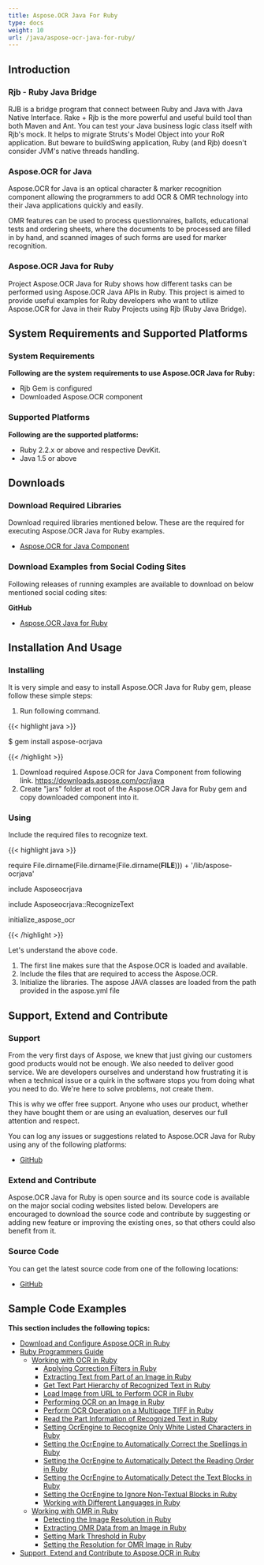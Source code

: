 ```yaml
---
title: Aspose.OCR Java For Ruby
type: docs
weight: 10
url: /java/aspose-ocr-java-for-ruby/
---
```


## **Introduction**

### **Rjb - Ruby Java Bridge**

RJB is a bridge program that connect between Ruby and Java with Java Native Interface. Rake + Rjb is the more powerful and useful build tool than both Maven and Ant. You can test your Java business logic class itself with Rjb's mock. It helps to migrate Struts's Model Object into your RoR application. But beware to buildSwing application, Ruby (and Rjb) doesn't consider JVM's native threads handling.

### **Aspose.OCR for Java**

Aspose.OCR for Java is an optical character & marker recognition component allowing the programmers to add OCR & OMR technology into their Java applications quickly and easily.

OMR features can be used to process questionnaires, ballots, educational tests and ordering sheets, where the documents to be processed are filled in by hand, and scanned images of such forms are used for marker recognition.

### **Aspose.OCR Java for Ruby**

Project Aspose.OCR Java for Ruby shows how different tasks can be performed using Aspose.OCR Java APIs in Ruby. This project is aimed to provide useful examples for Ruby developers who want to utilize Aspose.OCR for Java in their Ruby Projects using Rjb (Ruby Java Bridge).

## **System Requirements and Supported Platforms**

### **System Requirements**

**Following are the system requirements to use Aspose.OCR Java for Ruby:**

- Rjb Gem is configured
- Downloaded Aspose.OCR component

### **Supported Platforms**

**Following are the supported platforms:**

- Ruby 2.2.x or above and respective DevKit.
- Java 1.5 or above

## **Downloads**

### **Download Required Libraries**

Download required libraries mentioned below. These are the required for executing Aspose.OCR Java for Ruby examples.

- [Aspose.OCR for Java Component](https://downloads.aspose.com/ocr/java)

### **Download Examples from Social Coding Sites**

Following releases of running examples are available to download on below mentioned social coding sites:

**GitHub**

- [Aspose.OCR Java for Ruby](https://github.com/aspose-ocr/Aspose.OCR-for-Java/tree/master/Plugins/Aspose_OCR_Java_for_Ruby)

## **Installation And Usage**

### **Installing**

It is very simple and easy to install Aspose.OCR Java for Ruby gem, please follow these simple steps:

1. Run following command.

{{< highlight java >}}

 $ gem install aspose-ocrjava

{{< /highlight >}}

1. Download required Aspose.OCR for Java Component from following link.
   <https://downloads.aspose.com/ocr/java>
1. Create "jars" folder at root of the Aspose.OCR Java for Ruby gem and copy downloaded component into it.

### **Using**

Include the required files to recognize text.

{{< highlight java >}}

 require File.dirname(File.dirname(File.dirname(__FILE__))) + '/lib/aspose-ocrjava'

include Asposeocrjava

include Asposeocrjava::RecognizeText

initialize_aspose_ocr

{{< /highlight >}}

Let's understand the above code.

1. The first line makes sure that the Aspose.OCR is loaded and available.
1. Include the files that are required to access the Aspose.OCR.
1. Initialize the libraries. The aspose JAVA classes are loaded from the path provided in the aspose.yml file

## **Support, Extend and Contribute**

### **Support**

From the very first days of Aspose, we knew that just giving our customers good products would not be enough. We also needed to deliver good service. We are developers ourselves and understand how frustrating it is when a technical issue or a quirk in the software stops you from doing what you need to do. We're here to solve problems, not create them.

This is why we offer free support. Anyone who uses our product, whether they have bought them or are using an evaluation, deserves our full attention and respect.

You can log any issues or suggestions related to Aspose.OCR Java for Ruby using any of the following platforms:

- [GitHub](https://github.com/aspose-ocr/Aspose.OCR-for-Java/issues)

### **Extend and Contribute**

Aspose.OCR Java for Ruby is open source and its source code is available on the major social coding websites listed below. Developers are encouraged to download the source code and contribute by suggesting or adding new feature or improving the existing ones, so that others could also benefit from it.

### **Source Code**

You can get the latest source code from one of the following locations:

- [GitHub](https://github.com/aspose-ocr/Aspose.OCR-for-Java/tree/master/Plugins/Aspose_OCR_Java_for_Ruby)

## **Sample Code Examples**

**This section includes the following topics:**

- [Download and Configure Aspose.OCR in Ruby](/ocr/java/download-and-configure-aspose-ocr-in-ruby/)
- [Ruby Programmers Guide](/ocr/java/ruby-programmers-guide/)
  - [Working with OCR in Ruby](/ocr/java/working-with-ocr-in-ruby/)
    - [Applying Correction Filters in Ruby](/ocr/java/applying-correction-filters-in-ruby/)
    - [Extracting Text from Part of an Image in Ruby](/ocr/java/extracting-text-from-part-of-an-image-in-ruby/)
    - [Get Text Part Hierarchy of Recognized Text in Ruby](/ocr/java/get-text-part-hierarchy-of-recognized-text-in-ruby/)
    - [Load Image from URL to Perform OCR in Ruby](/ocr/java/load-image-from-url-to-perform-ocr-in-ruby/)
    - [Performing OCR on an Image in Ruby](/ocr/java/performing-ocr-on-an-image-in-ruby/)
    - [Perform OCR Operation on a Multipage TIFF in Ruby](/ocr/java/perform-ocr-operation-on-a-multipage-tiff-in-ruby/)
    - [Read the Part Information of Recognized Text in Ruby](/ocr/java/read-the-part-information-of-recognized-text-in-ruby/)
    - [Setting OcrEngine to Recognize Only White Listed Characters in Ruby](/ocr/java/setting-ocrengine-to-recognize-only-white-listed-characters-in-ruby/)
    - [Setting the OcrEngine to Automatically Correct the Spellings in Ruby](/ocr/java/setting-the-ocrengine-to-automatically-correct-the-spellings-in-ruby/)
    - [Setting the OcrEngine to Automatically Detect the Reading Order in Ruby](/ocr/java/setting-the-ocrengine-to-automatically-detect-the-reading-order-in-ruby/)
    - [Setting the OcrEngine to Automatically Detect the Text Blocks in Ruby](/ocr/java/setting-the-ocrengine-to-automatically-detect-the-text-blocks-in-ruby/)
    - [Setting the OcrEngine to Ignore Non-Textual Blocks in Ruby](/ocr/java/setting-the-ocrengine-to-ignore-non-textual-blocks-in-ruby/)
    - [Working with Different Languages in Ruby](/ocr/java/working-with-different-languages-in-ruby/)
  - [Working with OMR in Ruby](/ocr/java/working-with-omr-in-ruby/)
    - [Detecting the Image Resolution in Ruby](/ocr/java/detecting-the-image-resolution-in-ruby/)
    - [Extracting OMR Data from an Image in Ruby](/ocr/java/extracting-omr-data-from-an-image-in-ruby/)
    - [Setting Mark Threshold in Ruby](/ocr/java/setting-mark-threshold-in-ruby/)
    - [Setting the Resolution for OMR Image in Ruby](/ocr/java/setting-the-resolution-for-omr-image-in-ruby/)
- [Support, Extend and Contribute to Aspose.OCR in Ruby](/ocr/java/support-extend-and-contribute-to-aspose-ocr-in-ruby/)
